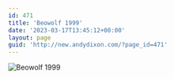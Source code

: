 ```yaml
---
id: 471
title: 'Beowolf 1999'
date: '2023-03-17T13:45:12+00:00'
layout: page
guid: 'http://new.andydixon.com/?page_id=471'
---
```


![Beowolf 1999](https://i0.wp.com/assets.g8x2.ldn.idrivee2-23.com/posters/Beowolf%201999%2001.jpg?w=1200&ssl=1 "Beowolf 1999")